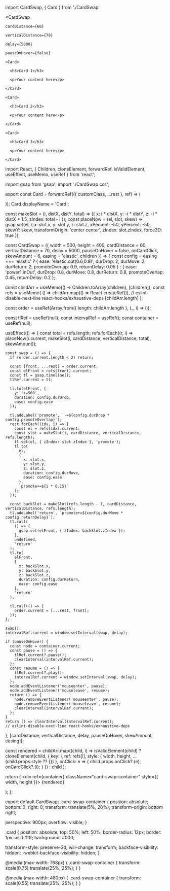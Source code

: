 import CardSwap, { Card } from './CardSwap'



<div style={{ height: '600px', position: 'relative' }}>

  <CardSwap

    cardDistance={60}

    verticalDistance={70}

    delay={5000}

    pauseOnHover={false}

  >

    <Card>

      <h3>Card 1</h3>

      <p>Your content here</p>

    </Card>

    <Card>

      <h3>Card 2</h3>

      <p>Your content here</p>

    </Card>

    <Card>

      <h3>Card 3</h3>

      <p>Your content here</p>

    </Card>

  </CardSwap>

</div>import React, { Children, cloneElement, forwardRef, isValidElement, useEffect, useMemo, useRef } from 'react';

import gsap from 'gsap';
import './CardSwap.css';

export const Card = forwardRef(({ customClass, ...rest }, ref) => (
  <div ref={ref} {...rest} className={`card ${customClass ?? ''} ${rest.className ?? ''}`.trim()} />
));
Card.displayName = 'Card';

const makeSlot = (i, distX, distY, total) => ({
  x: i * distX,
  y: -i * distY,
  z: -i * distX * 1.5,
  zIndex: total - i
});
const placeNow = (el, slot, skew) =>
  gsap.set(el, {
    x: slot.x,
    y: slot.y,
    z: slot.z,
    xPercent: -50,
    yPercent: -50,
    skewY: skew,
    transformOrigin: 'center center',
    zIndex: slot.zIndex,
    force3D: true
  });

const CardSwap = ({
  width = 500,
  height = 400,
  cardDistance = 60,
  verticalDistance = 70,
  delay = 5000,
  pauseOnHover = false,
  onCardClick,
  skewAmount = 6,
  easing = 'elastic',
  children
}) => {
  const config =
    easing === 'elastic'
      ? {
          ease: 'elastic.out(0.6,0.9)',
          durDrop: 2,
          durMove: 2,
          durReturn: 2,
          promoteOverlap: 0.9,
          returnDelay: 0.05
        }
      : {
          ease: 'power1.inOut',
          durDrop: 0.8,
          durMove: 0.8,
          durReturn: 0.8,
          promoteOverlap: 0.45,
          returnDelay: 0.2
        };

  const childArr = useMemo(() => Children.toArray(children), [children]);
  const refs = useMemo(
    () => childArr.map(() => React.createRef()),
    // eslint-disable-next-line react-hooks/exhaustive-deps
    [childArr.length]
  );

  const order = useRef(Array.from({ length: childArr.length }, (_, i) => i));

  const tlRef = useRef(null);
  const intervalRef = useRef();
  const container = useRef(null);

  useEffect(() => {
    const total = refs.length;
    refs.forEach((r, i) => placeNow(r.current, makeSlot(i, cardDistance, verticalDistance, total), skewAmount));

    const swap = () => {
      if (order.current.length < 2) return;

      const [front, ...rest] = order.current;
      const elFront = refs[front].current;
      const tl = gsap.timeline();
      tlRef.current = tl;

      tl.to(elFront, {
        y: '+=500',
        duration: config.durDrop,
        ease: config.ease
      });

      tl.addLabel('promote', `-=${config.durDrop * config.promoteOverlap}`);
      rest.forEach((idx, i) => {
        const el = refs[idx].current;
        const slot = makeSlot(i, cardDistance, verticalDistance, refs.length);
        tl.set(el, { zIndex: slot.zIndex }, 'promote');
        tl.to(
          el,
          {
            x: slot.x,
            y: slot.y,
            z: slot.z,
            duration: config.durMove,
            ease: config.ease
          },
          `promote+=${i * 0.15}`
        );
      });

      const backSlot = makeSlot(refs.length - 1, cardDistance, verticalDistance, refs.length);
      tl.addLabel('return', `promote+=${config.durMove * config.returnDelay}`);
      tl.call(
        () => {
          gsap.set(elFront, { zIndex: backSlot.zIndex });
        },
        undefined,
        'return'
      );
      tl.to(
        elFront,
        {
          x: backSlot.x,
          y: backSlot.y,
          z: backSlot.z,
          duration: config.durReturn,
          ease: config.ease
        },
        'return'
      );

      tl.call(() => {
        order.current = [...rest, front];
      });
    };

    swap();
    intervalRef.current = window.setInterval(swap, delay);

    if (pauseOnHover) {
      const node = container.current;
      const pause = () => {
        tlRef.current?.pause();
        clearInterval(intervalRef.current);
      };
      const resume = () => {
        tlRef.current?.play();
        intervalRef.current = window.setInterval(swap, delay);
      };
      node.addEventListener('mouseenter', pause);
      node.addEventListener('mouseleave', resume);
      return () => {
        node.removeEventListener('mouseenter', pause);
        node.removeEventListener('mouseleave', resume);
        clearInterval(intervalRef.current);
      };
    }
    return () => clearInterval(intervalRef.current);
    // eslint-disable-next-line react-hooks/exhaustive-deps
  }, [cardDistance, verticalDistance, delay, pauseOnHover, skewAmount, easing]);

  const rendered = childArr.map((child, i) =>
    isValidElement(child)
      ? cloneElement(child, {
          key: i,
          ref: refs[i],
          style: { width, height, ...(child.props.style ?? {}) },
          onClick: e => {
            child.props.onClick?.(e);
            onCardClick?.(i);
          }
        })
      : child
  );

  return (
    <div ref={container} className="card-swap-container" style={{ width, height }}>
      {rendered}
    </div>
  );
};

export default CardSwap;
.card-swap-container {
  position: absolute;
  bottom: 0;
  right: 0;
  transform: translate(5%, 20%);
  transform-origin: bottom right;

  perspective: 900px;
  overflow: visible;
}

.card {
  position: absolute;
  top: 50%;
  left: 50%;
  border-radius: 12px;
  border: 1px solid #fff;
  background: #000;

  transform-style: preserve-3d;
  will-change: transform;
  backface-visibility: hidden;
  -webkit-backface-visibility: hidden;
}

@media (max-width: 768px) {
  .card-swap-container {
    transform: scale(0.75) translate(25%, 25%);
  }
}

@media (max-width: 480px) {
  .card-swap-container {
    transform: scale(0.55) translate(25%, 25%);
  }
}
